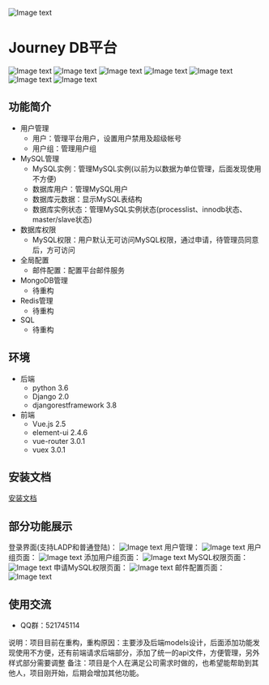 ![Image text](https://github.com/guyage/Journey/blob/master/frontend/src/assets/logo.png)
# Journey DB平台
![Image text](https://github.com/guyage/Journey/blob/master/frontend/github_img/build-release-brightgreen.svg)
![Image text](https://github.com/guyage/Journey/blob/master/frontend/github_img/version-0.1.0-brightgreen.svg)
![Image text](https://github.com/guyage/Journey/blob/master/frontend/github_img/python-3.6.5-brightgreen.svg)
![Image text](https://github.com/guyage/Journey/blob/master/frontend/github_img/Django-2.0.4-brightgreen.svg)
![Image text](https://github.com/guyage/Journey/blob/master/frontend/github_img/djangorestframework-3.8.2-brightgreen.svg)
![Image text](https://github.com/guyage/Journey/blob/master/frontend/github_img/vue.js-2.5.2-brightgreen.svg)
![Image text](https://github.com/guyage/Journey/blob/master/frontend/github_img/element--ui-2.4.6-brightgreen.svg)
## 功能简介
* 用户管理
  * 用户：管理平台用户，设置用户禁用及超级帐号
  * 用户组：管理用户组
* MySQL管理
  * MySQL实例：管理MySQL实例(以前为以数据为单位管理，后面发现使用不方便)
  * 数据库用户：管理MySQL用户
  * 数据库元数据：显示MySQL表结构
  * 数据库实例状态：管理MySQL实例状态(processlist、innodb状态、master/slave状态)
* 数据库权限
  * MySQL权限：用户默认无可访问MySQL权限，通过申请，待管理员同意后，方可访问
* 全局配置
  * 邮件配置：配置平台邮件服务
* MongoDB管理
  * 待重构
* Redis管理
  * 待重构
* SQL
  * 待重构
## 环境
* 后端
  * python 3.6
  * Django 2.0
  * djangorestframework 3.8
* 前端
  * Vue.js 2.5
  * element-ui 2.4.6
  * vue-router 3.0.1
  * vuex 3.0.1
## 安装文档
[安装文档](https://github.com/guyage/Journey/blob/master/install.md)
## 部分功能展示
登录界面(支持LADP和普通登陆)：
![Image text](https://github.com/guyage/Journey/blob/master/frontend/github_img/1.png)
用户管理：
![Image text](https://github.com/guyage/Journey/blob/master/frontend/github_img/2.png)
用户组页面：
![Image text](https://github.com/guyage/Journey/blob/master/frontend/github_img/3.png)
添加用户组页面：
![Image text](https://github.com/guyage/Journey/blob/master/frontend/github_img/4.png)
MySQL权限页面：
![Image text](https://github.com/guyage/Journey/blob/master/frontend/github_img/5.png)
申请MySQL权限页面：
![Image text](https://github.com/guyage/Journey/blob/master/frontend/github_img/6.png)
邮件配置页面：
![Image text](https://github.com/guyage/Journey/blob/master/frontend/github_img/7.png)
## 使用交流
* QQ群：521745114

说明：项目目前在重构，重构原因：主要涉及后端models设计，后面添加功能发现使用不方便，还有前端请求后端部分，添加了统一的api文件，方便管理，另外样式部分需要调整
备注：项目是个人在满足公司需求时做的，也希望能帮助到其他人，项目刚开始，后期会增加其他功能。
